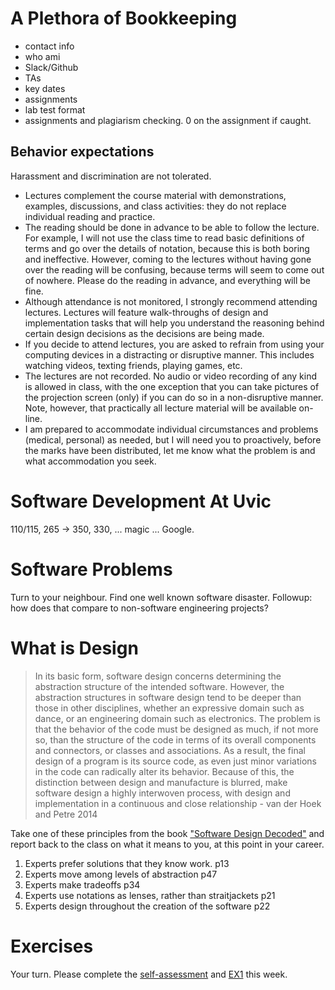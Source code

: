 # A Plethora of Bookkeeping
- contact info
- who ami 
- Slack/Github
- TAs
- key dates
- assignments
- lab test format
- assignments and plagiarism checking. 0 on the assignment if caught. 


## Behavior expectations

Harassment and discrimination are not tolerated. 

* Lectures complement the course material with demonstrations, examples, discussions, and class activities: they do not replace individual reading and practice.
* The reading should be done in advance to be able to follow the lecture. For example, I will not use the class time to read basic definitions of terms and go over the details of notation, because this is both boring and ineffective. However, coming to the lectures without having gone over the reading will be confusing, because terms will seem to come out of nowhere. Please do the reading in advance, and everything will be fine.
* Although attendance is not monitored, I strongly recommend attending lectures. Lectures will feature walk-throughs of design and implementation tasks that will help you understand the reasoning behind certain design decisions as the decisions are being made. 
* If you decide to attend lectures, you are asked to refrain from using your computing devices in a distracting or disruptive manner. This includes watching videos, texting friends, playing games, etc.
* The lectures are not recorded. No audio or video recording of any kind is allowed in class, with the one exception that you can take pictures of the projection screen (only) if you can do so in a non-disruptive manner. Note, however, that practically all lecture material will be available on-line.
* I am prepared to accommodate individual circumstances and problems (medical, personal) as needed, but I will need you to proactively, before the marks have been distributed, let me know what the problem is and what accommodation you seek.

# Software Development At Uvic
110/115, 265 -> 350, 330, ... magic ... Google.

# Software Problems

Turn to your neighbour. Find one well known software disaster. Followup: how does that compare to non-software engineering projects? 

# What is Design

> In its basic form, software design concerns determining the abstraction structure of the intended software. However, the abstraction structures in software design tend to be deeper than those in other disciplines, whether an expressive domain such as dance, or an engineering domain such as electronics. The problem is that the behavior of the code must be designed as much, if not more so, than the structure of the code in terms of its overall components and connectors, or classes and associations. As a result, the final design of a program is its source code, as even just minor variations in the code can radically alter its behavior. Because of this, the distinction between design and manufacture is blurred, make software design a highly interwoven process, with design and implementation in a continuous and close relationship - van der Hoek and Petre 2014

Take one of these principles from the book ["Software Design Decoded"](https://softwaredesigndecoded.wordpress.com/) and report back to the class on what it means to you, at this point in your career. 

1. Experts prefer solutions that they know work. p13
2. Experts move among levels of abstraction p47
3. Experts make tradeoffs p34
4. Experts use notations as lenses, rather than straitjackets p21
5. Experts design throughout the creation of the software p22

# Exercises
Your turn. Please complete the [self-assessment](../assessment.md) and [EX1](../exercises/ex1.md) this week. 


